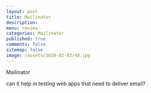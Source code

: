 ```yaml
---
layout: post
title: Mailinator 
description: 
menu: review
categories: Mailinator 
published: true 
comments: false     
sitemap: false
image: /assets/2020-02-03/40.jpg
---
```


<!-- [![alt text](/assets/2020-10-12/db.jpg "Db from Caspar Camille Rubin on Unsplash")](https://unsplash.com/@casparrubin) -->

Mailinator

can it help in testing web apps that need to deliver email?
